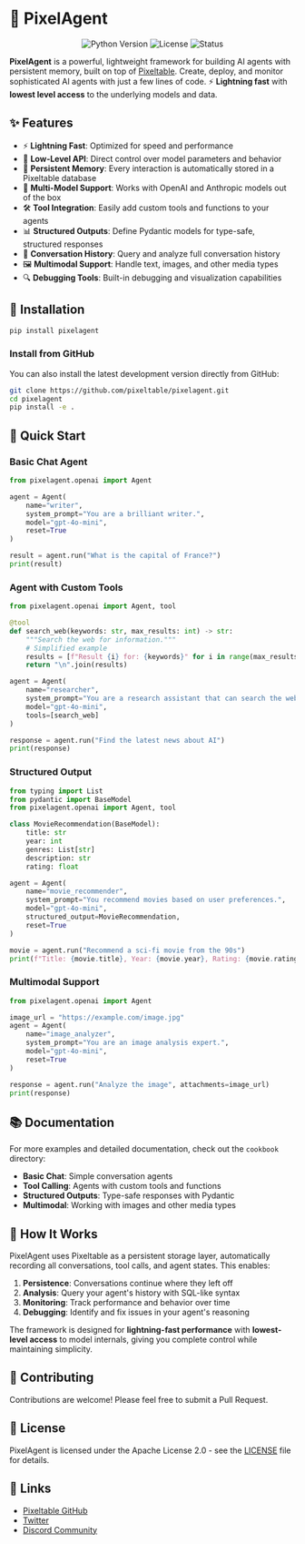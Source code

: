 # 🤖 PixelAgent

<p align="center">
  <img src="https://img.shields.io/badge/Python-3.10+-blue.svg" alt="Python Version">
  <img src="https://img.shields.io/badge/License-Apache_2.0-green.svg" alt="License">
  <img src="https://img.shields.io/badge/Status-Alpha-orange.svg" alt="Status">
</p>

**PixelAgent** is a powerful, lightweight framework for building AI agents with persistent memory, built on top of [Pixeltable](https://github.com/pixeltable/pixeltable). Create, deploy, and monitor sophisticated AI agents with just a few lines of code. ⚡ **Lightning fast** with **lowest level access** to the underlying models and data.

## ✨ Features

- ⚡ **Lightning Fast**: Optimized for speed and performance
- 🔧 **Low-Level API**: Direct control over model parameters and behavior
- 🧠 **Persistent Memory**: Every interaction is automatically stored in a Pixeltable database
- 🔌 **Multi-Model Support**: Works with OpenAI and Anthropic models out of the box
- 🛠️ **Tool Integration**: Easily add custom tools and functions to your agents
- 📊 **Structured Outputs**: Define Pydantic models for type-safe, structured responses
- 📝 **Conversation History**: Query and analyze full conversation history
- 🖼️ **Multimodal Support**: Handle text, images, and other media types
- 🔍 **Debugging Tools**: Built-in debugging and visualization capabilities

## 🚀 Installation

```bash
pip install pixelagent
```

### Install from GitHub

You can also install the latest development version directly from GitHub:

```bash
git clone https://github.com/pixeltable/pixelagent.git
cd pixelagent
pip install -e .
```

## 🏁 Quick Start

### Basic Chat Agent

```python
from pixelagent.openai import Agent

agent = Agent(
    name="writer",
    system_prompt="You are a brilliant writer.",
    model="gpt-4o-mini",
    reset=True
)

result = agent.run("What is the capital of France?")
print(result)
```

### Agent with Custom Tools

```python
from pixelagent.openai import Agent, tool

@tool
def search_web(keywords: str, max_results: int) -> str:
    """Search the web for information."""
    # Simplified example
    results = [f"Result {i} for: {keywords}" for i in range(max_results)]
    return "\n".join(results)

agent = Agent(
    name="researcher",
    system_prompt="You are a research assistant that can search the web.",
    model="gpt-4o-mini",
    tools=[search_web]
)

response = agent.run("Find the latest news about AI")
print(response)
```

### Structured Output

```python
from typing import List
from pydantic import BaseModel
from pixelagent.openai import Agent, tool

class MovieRecommendation(BaseModel):
    title: str
    year: int
    genres: List[str]
    description: str
    rating: float

agent = Agent(
    name="movie_recommender",
    system_prompt="You recommend movies based on user preferences.",
    model="gpt-4o-mini",
    structured_output=MovieRecommendation,
    reset=True
)

movie = agent.run("Recommend a sci-fi movie from the 90s")
print(f"Title: {movie.title}, Year: {movie.year}, Rating: {movie.rating}")
```

### Multimodal Support

```python
from pixelagent.openai import Agent

image_url = "https://example.com/image.jpg"
agent = Agent(
    name="image_analyzer",
    system_prompt="You are an image analysis expert.",
    model="gpt-4o-mini",
    reset=True
)

response = agent.run("Analyze the image", attachments=image_url)
print(response)
```

## 📚 Documentation

For more examples and detailed documentation, check out the `cookbook` directory:

- **Basic Chat**: Simple conversation agents
- **Tool Calling**: Agents with custom tools and functions
- **Structured Outputs**: Type-safe responses with Pydantic
- **Multimodal**: Working with images and other media types

## 🧩 How It Works

PixelAgent uses Pixeltable as a persistent storage layer, automatically recording all conversations, tool calls, and agent states. This enables:

1. **Persistence**: Conversations continue where they left off
2. **Analysis**: Query your agent's history with SQL-like syntax
3. **Monitoring**: Track performance and behavior over time
4. **Debugging**: Identify and fix issues in your agent's reasoning

The framework is designed for **lightning-fast performance** with **lowest-level access** to model internals, giving you complete control while maintaining simplicity.

## 🤝 Contributing

Contributions are welcome! Please feel free to submit a Pull Request.

## 📄 License

PixelAgent is licensed under the Apache License 2.0 - see the [LICENSE](LICENSE) file for details.

## 🔗 Links

- [Pixeltable GitHub](https://github.com/pixeltable/pixeltable)
- [Twitter](https://twitter.com/pixeltableai)
- [Discord Community](https://discord.gg/pixeltable)
